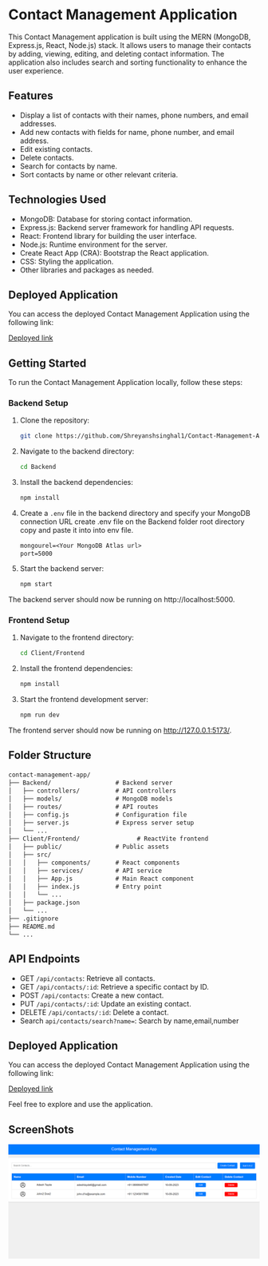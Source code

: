 # Contact Management Application

This Contact Management application is built using the MERN (MongoDB, Express.js, React, Node.js) stack. It allows users to manage their contacts by adding, viewing, editing, and deleting contact information. The application also includes search and sorting functionality to enhance the user experience.


## Features

- Display a list of contacts with their names, phone numbers, and email addresses.
- Add new contacts with fields for name, phone number, and email address.
- Edit existing contacts.
- Delete contacts.
- Search for contacts by name.
- Sort contacts by name or other relevant criteria.

## Technologies Used

- MongoDB: Database for storing contact information.
- Express.js: Backend server framework for handling API requests.
- React: Frontend library for building the user interface.
- Node.js: Runtime environment for the server.
- Create React App (CRA): Bootstrap the React application.
- CSS: Styling the application.
- Other libraries and packages as needed.

  
 ## Deployed Application

You can access the deployed Contact Management Application using the following link:

[Deployed link](https://contact-managmentadesh.netlify.app/)

## Getting Started

To run the Contact Management Application locally, follow these steps:

### Backend Setup

1. Clone the repository:

   ```bash
   git clone https://github.com/Shreyanshsinghal1/Contact-Management-App
   ```

2. Navigate to the backend directory:

   ```bash
   cd Backend
   ```

3. Install the backend dependencies:

   ```bash
   npm install
   ```

4. Create a `.env` file in the backend directory and specify your MongoDB connection URL create  .env file on the Backend folder root directory copy and paste it into into env file.

   ```env
   mongourel=<Your MongoDB Atlas url>
   port=5000
   ```

5. Start the backend server:

   ```bash
   npm start
   ```

The backend server should now be running on http://localhost:5000.

### Frontend Setup

1. Navigate to the frontend directory:

   ```bash
   cd Client/Frontend
   ```

2. Install the frontend dependencies:

   ```bash
   npm install
   ```

3. Start the frontend development server:

   ```bash
   npm run dev
   ```

The frontend server should now be running on http://127.0.0.1:5173/.
## Folder Structure

```
contact-management-app/
├── Backend/                  # Backend server
│   ├── controllers/          # API controllers
│   ├── models/               # MongoDB models
│   ├── routes/               # API routes
│   ├── config.js             # Configuration file
│   ├── server.js             # Express server setup
│   └── ...
├── Client/Frontend/                # ReactVite frontend
│   ├── public/               # Public assets
│   ├── src/
│   │   ├── components/       # React components
│   │   ├── services/         # API service
│   │   ├── App.js            # Main React component
│   │   ├── index.js          # Entry point
│   │   └── ...
│   ├── package.json
│   └── ...
├── .gitignore
├── README.md
└── ...
```


## API Endpoints

- GET `/api/contacts`: Retrieve all contacts.
- GET `/api/contacts/:id`: Retrieve a specific contact by ID.
- POST `/api/contacts`: Create a new contact.
- PUT `/api/contacts/:id`: Update an existing contact.
- DELETE `/api/contacts/:id`: Delete a contact.
- Search `api/contacts/search?name=`: Search by name,email,number

## Deployed Application

You can access the deployed Contact Management Application using the following link:

[Deployed link](https://contact-managmentadesh.netlify.app/)

Feel free to explore and use the application.

## ScreenShots 

<img src="./Client/Frontend/src/Images/Screenshot 2023-09-10 174841.png"></img>



